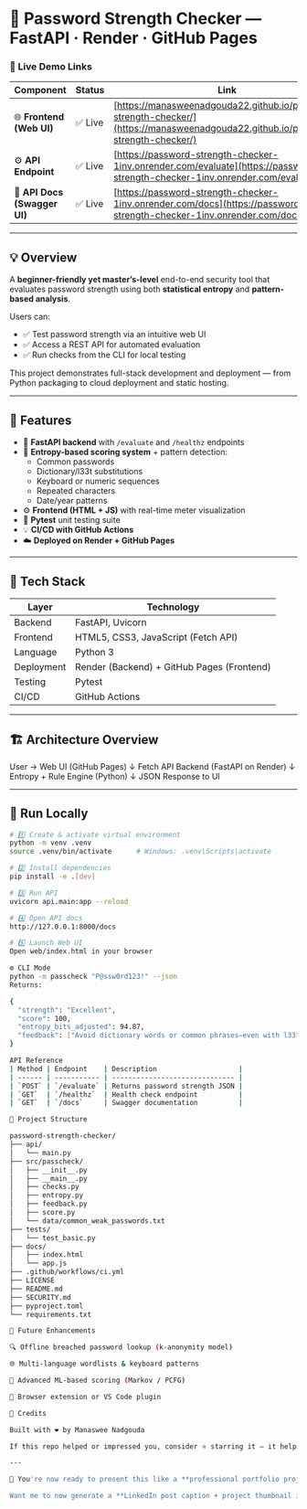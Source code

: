 # 🔐 Password Strength Checker — FastAPI · Render · GitHub Pages

### 🚀 Live Demo Links

| Component | Status | Link |
|------------|--------|------|
| 🌐 **Frontend (Web UI)** | ✅ Live | [https://manasweenadgouda22.github.io/password-strength-checker/](https://manasweenadgouda22.github.io/password-strength-checker/) |
| ⚙️ **API Endpoint** | ✅ Live | [https://password-strength-checker-1inv.onrender.com/evaluate](https://password-strength-checker-1inv.onrender.com/evaluate) |
| 📘 **API Docs (Swagger UI)** | ✅ Live | [https://password-strength-checker-1inv.onrender.com/docs](https://password-strength-checker-1inv.onrender.com/docs) |

---

## 💡 Overview

A **beginner-friendly yet master’s-level** end-to-end security tool that evaluates password strength using both **statistical entropy** and **pattern-based analysis**.

Users can:
- ✅ Test password strength via an intuitive web UI  
- ✅ Access a REST API for automated evaluation  
- ✅ Run checks from the CLI for local testing  

This project demonstrates full-stack development and deployment — from Python packaging to cloud deployment and static hosting.

---

## 🧠 Features

- 🧩 **FastAPI backend** with `/evaluate` and `/healthz` endpoints  
- 🔐 **Entropy-based scoring system** + pattern detection:
  - Common passwords
  - Dictionary/l33t substitutions
  - Keyboard or numeric sequences
  - Repeated characters
  - Date/year patterns  
- ⚙️ **Frontend (HTML + JS)** with real-time meter visualization  
- 🧪 **Pytest** unit testing suite  
- 💡 **CI/CD with GitHub Actions**  
- ☁️ **Deployed on Render + GitHub Pages**

---

## 🧰 Tech Stack

| Layer | Technology |
|-------|-------------|
| Backend | FastAPI, Uvicorn |
| Frontend | HTML5, CSS3, JavaScript (Fetch API) |
| Language | Python 3 |
| Deployment | Render (Backend) + GitHub Pages (Frontend) |
| Testing | Pytest |
| CI/CD | GitHub Actions |

---

## 🏗️ Architecture Overview
User → Web UI (GitHub Pages)
↓ Fetch API
Backend (FastAPI on Render)
↓
Entropy + Rule Engine (Python)
↓
JSON Response to UI


---

## 🧪 Run Locally

```bash
# 1️⃣ Create & activate virtual environment
python -m venv .venv
source .venv/bin/activate      # Windows: .venv\Scripts\activate

# 2️⃣ Install dependencies
pip install -e .[dev]

# 3️⃣ Run API
uvicorn api.main:app --reload

# 4️⃣ Open API docs
http://127.0.0.1:8000/docs

# 5️⃣ Launch Web UI
Open web/index.html in your browser

⚙️ CLI Mode
python -m passcheck "P@ssw0rd123!" --json
Returns:

{
  "strength": "Excellent",
  "score": 100,
  "entropy_bits_adjusted": 94.87,
  "feedback": ["Avoid dictionary words or common phrases—even with l33t substitutions."]
}

API Reference
| Method | Endpoint    | Description                    |
| ------ | ----------- | ------------------------------ |
| `POST` | `/evaluate` | Returns password strength JSON |
| `GET`  | `/healthz`  | Health check endpoint          |
| `GET`  | `/docs`     | Swagger documentation          |

🧩 Project Structure

password-strength-checker/
├── api/
│   └── main.py
├── src/passcheck/
│   ├── __init__.py
│   ├── __main__.py
│   ├── checks.py
│   ├── entropy.py
│   ├── feedback.py
│   ├── score.py
│   └── data/common_weak_passwords.txt
├── tests/
│   └── test_basic.py
├── docs/
│   ├── index.html
│   └── app.js
├── .github/workflows/ci.yml
├── LICENSE
├── README.md
├── SECURITY.md
├── pyproject.toml
└── requirements.txt

🌈 Future Enhancements

🔍 Offline breached password lookup (k-anonymity model)

🌐 Multi-language wordlists & keyboard patterns

🧠 Advanced ML-based scoring (Markov / PCFG)

🧩 Browser extension or VS Code plugin

🙌 Credits

Built with ❤️ by Manaswee Nadgouda

If this repo helped or impressed you, consider ⭐ starring it — it helps!

---

🎯 You're now ready to present this like a **professional portfolio project.**

Want me to now generate a **LinkedIn post caption + project thumbnail idea**? 😎



